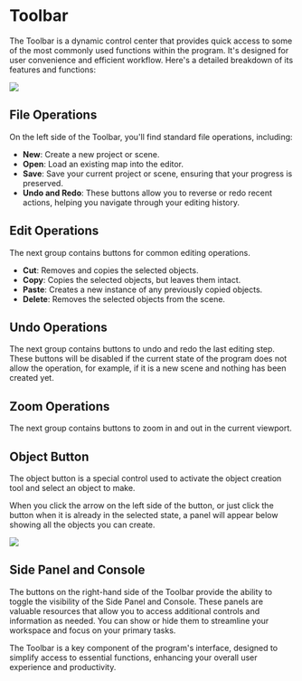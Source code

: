 # Toolbar

The Toolbar is a dynamic control center that provides quick access to some of the most commonly used functions within the program. It's designed for user convenience and efficient workflow. Here's a detailed breakdown of its features and functions:

![](https://github.com/UltraEngine/Documentation/blob/master/Images/toobar.png?raw=true)

## File Operations

On the left side of the Toolbar, you'll find standard file operations, including:

- **New**: Create a new project or scene.
- **Open**: Load an existing map into the editor.
- **Save**: Save your current project or scene, ensuring that your progress is preserved.
- **Undo and Redo**: These buttons allow you to reverse or redo recent actions, helping you navigate through your editing history.

## Edit Operations

The next group contains buttons for common editing operations.

- **Cut**: Removes and copies the selected objects.
- **Copy**: Copies the selected objects, but leaves them intact.
- **Paste**: Creates a new instance of any previously copied objects.
- **Delete**: Removes the selected objects from the scene.

## Undo Operations

The next group contains buttons to undo and redo the last editing step. These buttons will be disabled if the current state of the program does not allow the operation, for example, if it is a new scene and nothing has been created yet.

## Zoom Operations

The next group contains buttons to zoom in and out in the current viewport.

## Object Button

The object button is a special control used to activate the object creation tool and select an object to make.

When you click the arrow on the left side of the button, or just click the button when it is already in the selected state, a panel will appear below showing all the objects you can create.

![](https://github.com/UltraEngine/Documentation/blob/master/Images/objectpanel.png?raw=true)



## Side Panel and Console

The buttons on the right-hand side of the Toolbar provide the ability to toggle the visibility of the Side Panel and Console. These panels are valuable resources that allow you to access additional controls and information as needed. You can show or hide them to streamline your workspace and focus on your primary tasks.

The Toolbar is a key component of the program's interface, designed to simplify access to essential functions, enhancing your overall user experience and productivity.
